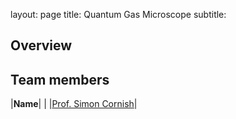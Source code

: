 layout: page
title: Quantum Gas Microscope
subtitle:
## Overview

## Team members
|**Name**|   |
|[Prof. Simon Cornish](https://www.durham.ac.uk/staff/s-l-cornish/)|   